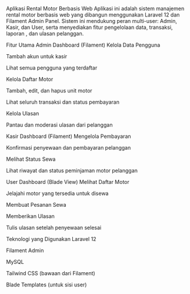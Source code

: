Aplikasi Rental Motor Berbasis Web
Aplikasi ini adalah sistem manajemen rental motor berbasis web yang dibangun menggunakan Laravel 12 dan Filament Admin Panel. Sistem ini mendukung peran multi-user: Admin, Kasir, dan User, serta menyediakan fitur pengelolaan data, transaksi, laporan , dan ulasan pelanggan.

Fitur Utama
Admin Dashboard (Filament)
Kelola Data Pengguna

Tambah akun untuk kasir

Lihat semua pengguna yang terdaftar

Kelola Daftar Motor

Tambah, edit, dan hapus unit motor


Lihat seluruh transaksi dan status pembayaran

Kelola Ulasan

Pantau dan moderasi ulasan dari pelanggan

Kasir Dashboard (Filament)
Mengelola Pembayaran

Konfirmasi penyewaan dan pembayaran pelanggan

Melihat Status Sewa

Lihat riwayat dan status peminjaman motor pelanggan

User Dashboard (Blade View)
Melihat Daftar Motor

Jelajahi motor yang tersedia untuk disewa

Membuat Pesanan Sewa

Memberikan Ulasan

Tulis ulasan setelah penyewaan selesai


Teknologi yang Digunakan
Laravel 12

Filament Admin

MySQL

Tailwind CSS (bawaan dari Filament)

Blade Templates (untuk sisi user)
